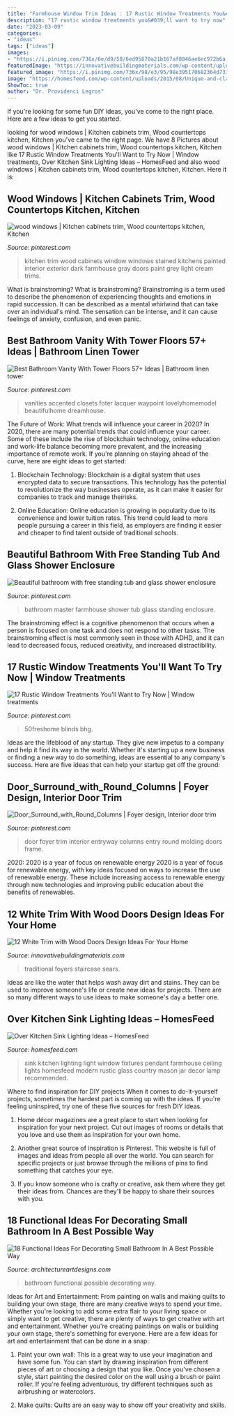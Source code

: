 ```yaml
---
title: "Farmhouse Window Trim Ideas : 17 Rustic Window Treatments You&#039;ll Want To Try Now"
description: "17 rustic window treatments you&#039;ll want to try now"
date: "2023-03-09"
categories:
- "ideas"
tags: ["ideas"]
images:
- "https://i.pinimg.com/736x/6e/d9/58/6ed95870a21b167af0846ae6ec972b6a--kitchen-wood-kitchen-dining.jpg"
featuredImage: "https://innovativebuildingmaterials.com/wp-content/uploads/2020/09/White-Trim-with-Wood-Doors-12.jpg"
featured_image: "https://i.pinimg.com/736x/98/e3/95/98e395170682364d73151a2d13677344.jpg"
image: "https://homesfeed.com/wp-content/uploads/2015/08/Unique-and-classic-pendant-lamp-for-kitchen-sink-large-light-metal-sink-and-faucet-a-glass-window-with-white-blinds-.jpg"
ShowToc: true
author: "Dr. Providenci Legros"
---
```



If you're looking for some fun DIY ideas, you've come to the right place. Here are a few ideas to get you started.

	

		
looking for wood windows | Kitchen cabinets trim, Wood countertops kitchen, Kitchen you've came to the right page. We have 8 Pictures about wood windows | Kitchen cabinets trim, Wood countertops kitchen, Kitchen like 17 Rustic Window Treatments You&#039;ll Want to Try Now | Window treatments, Over Kitchen Sink Lighting Ideas – HomesFeed and also wood windows | Kitchen cabinets trim, Wood countertops kitchen, Kitchen. Here it is:
		
    
## Wood Windows | Kitchen Cabinets Trim, Wood Countertops Kitchen, Kitchen

<img loading=lazy src="https://i.pinimg.com/736x/6e/d9/58/6ed95870a21b167af0846ae6ec972b6a--kitchen-wood-kitchen-dining.jpg" onerror="this.onerror=null;this.src='https://tse1.mm.bing.net/th?id=OIP.bvTmu9OnQFR3AhUYNSk92wHaK9&amp;pid=15.1';" alt="wood windows | Kitchen cabinets trim, Wood countertops kitchen, Kitchen">

_Source: pinterest.com_

>kitchen trim wood cabinets window windows stained kitchens painted interior exterior dark farmhouse gray doors paint grey light cream trims. 

	

What is brainstroming?
What is brainstroming? Brainstroming is a term used to describe the phenomenon of experiencing thoughts and emotions in rapid succession. It can be described as a mental whirlwind that can take over an individual's mind. The sensation can be intense, and it can cause feelings of anxiety, confusion, and even panic.

    
## Best Bathroom Vanity With Tower Floors 57+ Ideas | Bathroom Linen Tower

<img loading=lazy src="https://i.pinimg.com/736x/f1/2d/65/f12d65693e444da4b8692b35e52b1a3b.jpg" onerror="this.onerror=null;this.src='https://tse1.mm.bing.net/th?id=OIP.mMNAzuRrp2oSmKgjJhqTbgAAAA&amp;pid=15.1';" alt="Best Bathroom Vanity With Tower Floors 57+ Ideas | Bathroom linen tower">

_Source: pinterest.com_

>vanities accented closets foter lacquer waypoint lovelyhomemodel beautifulhome dreamhouse. 

	

The Future of Work: What trends will influence your career in 2020?
In 2020, there are many potential trends that could influence your career. Some of these include the rise of blockchain technology, online education and work-life balance becoming more prevalent, and the increasing importance of remote work. If you're planning on staying ahead of the curve, here are eight ideas to get started:
1. Blockchain Technology: Blockchain is a digital system that uses encrypted data to secure transactions. This technology has the potential to revolutionize the way businesses operate, as it can make it easier for companies to track and manage theirisks.

2. Online Education: Online education is growing in popularity due to its convenience and lower tuition rates. This trend could lead to more people pursuing a career in this field, as employers are finding it easier and cheaper to find talent outside of traditional schools.


    
## Beautiful Bathroom With Free Standing Tub And Glass Shower Enclosure

<img loading=lazy src="https://i.pinimg.com/736x/b0/ca/4e/b0ca4e4f52e3ef9b46c9f35404bc2c61.jpg" onerror="this.onerror=null;this.src='https://tse1.mm.bing.net/th?id=OIP.MmNW7HWuAr4h39UvlfMzcQHaJ-&amp;pid=15.1';" alt="Beautiful bathroom with free standing tub and glass shower enclosure">

_Source: pinterest.com_

>bathroom master farmhouse shower tub glass standing enclosure. 

	

The brainstroming effect is a cognitive phenomenon that occurs when a person is focused on one task and does not respond to other tasks. The brainstroming effect is most commonly seen in those with ADHD, and it can lead to decreased focus, reduced creativity, and increased distractibility.

    
## 17 Rustic Window Treatments You&#039;ll Want To Try Now | Window Treatments

<img loading=lazy src="https://i.pinimg.com/736x/98/e3/95/98e395170682364d73151a2d13677344.jpg" onerror="this.onerror=null;this.src='https://tse4.mm.bing.net/th?id=OIP.KmFAQIM82ZddfZq39hJZoQHaJ3&amp;pid=15.1';" alt="17 Rustic Window Treatments You&#039;ll Want to Try Now | Window treatments">

_Source: pinterest.com_

>50freshome blinds bhg. 

	

Ideas are the lifeblood of any startup. They give new impetus to a company and help it find its way in the world. Whether it's starting up a new business or finding a new way to do something, ideas are essential to any company's success. Here are five ideas that can help your startup get off the ground: 

    
## Door_Surround_with_Round_Columns | Foyer Design, Interior Door Trim

<img loading=lazy src="https://i.pinimg.com/736x/9d/dd/bd/9dddbdafd1d6623b4dc97c9193f9dd90--foyer-design-foyer-ideas.jpg" onerror="this.onerror=null;this.src='https://tse3.mm.bing.net/th?id=OIP.MEd-s0KOs9O-BcJXD73QnQHaLG&amp;pid=15.1';" alt="Door_Surround_with_Round_Columns | Foyer design, Interior door trim">

_Source: pinterest.com_

>door foyer trim interior entryway columns entry round molding doors frame. 

	

2020: 2020 is a year of focus on renewable energy
2020 is a year of focus for renewable energy, with key ideas focused on ways to increase the use of renewable energy. These include increasing access to renewable energy through new technologies and improving public education about the benefits of renewables.

    
## 12 White Trim With Wood Doors Design Ideas For Your Home

<img loading=lazy src="https://innovativebuildingmaterials.com/wp-content/uploads/2020/09/White-Trim-with-Wood-Doors-12.jpg" onerror="this.onerror=null;this.src='https://tse3.mm.bing.net/th?id=OIP.yLFeBywPE6h30TziR6k-MAAAAA&amp;pid=15.1';" alt="12 White Trim with Wood Doors Design Ideas For Your Home">

_Source: innovativebuildingmaterials.com_

>traditional foyers staircase sears. 

	

Ideas are like the water that helps wash away dirt and stains. They can be used to improve someone's life or create new ideas for projects. There are so many different ways to use ideas to make someone's day a better one.

    
## Over Kitchen Sink Lighting Ideas – HomesFeed

<img loading=lazy src="https://homesfeed.com/wp-content/uploads/2015/08/Unique-and-classic-pendant-lamp-for-kitchen-sink-large-light-metal-sink-and-faucet-a-glass-window-with-white-blinds-.jpg" onerror="this.onerror=null;this.src='https://tse2.mm.bing.net/th?id=OIP.DF3qfHsvsBPvEKZ99sXU8AHaKm&amp;pid=15.1';" alt="Over Kitchen Sink Lighting Ideas – HomesFeed">

_Source: homesfeed.com_

>sink kitchen lighting light window fixtures pendant farmhouse ceiling lights homesfeed modern rustic glass country mason jar decor lamp recommended. 

	

Where to find inspiration for DIY projects
When it comes to do-it-yourself projects, sometimes the hardest part is coming up with the ideas. If you're feeling uninspired, try one of these five sources for fresh DIY ideas.
1. Home décor magazines are a great place to start when looking for inspiration for your next project. Cut out images of rooms or details that you love and use them as inspiration for your own home.

2. Another great source of inspiration is Pinterest. This website is full of images and ideas from people all over the world. You can search for specific projects or just browse through the millions of pins to find something that catches your eye.

3. If you know someone who is crafty or creative, ask them where they get their ideas from. Chances are they'll be happy to share their sources with you.


    
## 18 Functional Ideas For Decorating Small Bathroom In A Best Possible Way

<img loading=lazy src="https://www.architectureartdesigns.com/wp-content/uploads/2016/02/14-38.jpg" onerror="this.onerror=null;this.src='https://tse4.mm.bing.net/th?id=OIP.EqSSy5iV0syvpMJPsF2TfwHaJ4&amp;pid=15.1';" alt="18 Functional Ideas For Decorating Small Bathroom In A Best Possible Way">

_Source: architectureartdesigns.com_

>bathroom functional possible decorating way. 

	

Ideas for Art and Entertainment: From painting on walls and making quilts to building your own stage, there are many creative ways to spend your time.
Whether you're looking to add some extra flair to your living space or simply want to get creative, there are plenty of ways to get creative with art and entertainment. Whether you're creating paintings on walls or building your own stage, there's something for everyone. Here are a few ideas for art and entertainment that can be done in a snap:
1. Paint your own wall: This is a great way to use your imagination and have some fun. You can start by drawing inspiration from different pieces of art or choosing a design that you like. Once you've chosen a style, start painting the desired color on the wall using a brush or paint roller. If you're feeling adventurous, try different techniques such as airbrushing or watercolors.

2. Make quilts: Quilts are an easy way to show off your creativity and skills.

